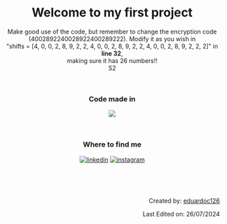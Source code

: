 <h1 align="center">Welcome to my first project</h1>
<p align="center">
  Make good use of the code, but remember to change the encryption code (4002892240028922400289222). Modify it as you wish in
  <br>
  "shifts = [4, 0, 0, 2, 8, 9, 2, 2, 4, 0, 0, 2, 8, 9, 2, 2, 4, 0, 0, 2, 8, 9, 2, 2, 2]" in <strong>line 32</strong>,
  <br>
  making sure it has 26 numbers!!
  <br>S2
</p>
<br>

<h3 align="center">Code made in</h3>
<p align="center">
  <img src="https://img.shields.io/badge/Python-3776AB?style=for-the-badge&logo=python&logoColor=white" >
</p>
<br>

<h3 align="center">Where to find me</h3>
<p align="center">
  <a target="_blank" href="https://www.linkedin.com/in/eduardo-c126" style="display: inline-block;" title="@eduardo-c126"><img src="https://img.shields.io/badge/linkedin-logo?style=for-the-badge&logo=linkedin&logoColor=white&color=%230a77b6" alt="linkedin" /></a>
  <a target="_blank" href="https://www.instagram.com/eduardo_c126" style="display: inline-block;" title="@eduardo_c126"><img src="https://img.shields.io/badge/instagram-logo?style=for-the-badge&logo=instagram&logoColor=white&color=%23F35369" alt="instagram" /></a>
 
</p>
<br><br><br>
<p align="right">Created by: <a href="https://github.com/eduardoc126">eduardoc126</a></p>
<p align="right">Last Edited on: 26/07/2024</p>
